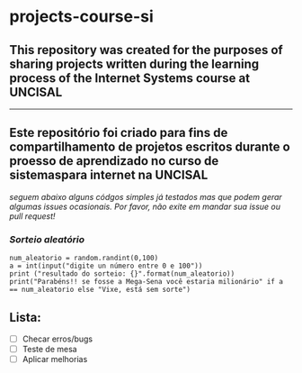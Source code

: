 # projects-course-si
## **This repository was created for the purposes of sharing projects written during the learning process of the Internet Systems course at UNCISAL**
----------------------------
## **Este repositório foi criado para fins de compartilhamento de projetos escritos durante o proesso de aprendizado no curso de sistemaspara internet na UNCISAL**

  _seguem abaixo  alguns códgos  simples já testados mas que podem gerar algumas issues ocasionais. Por favor, não exite em mandar sua issue ou  pull request!_

### __*Sorteio  aleatório*__
 
 ```import random
num_aleatorio = random.randint(0,100)
a = int(input("digite un número entre 0 e 100"))
print ("resultado do sorteio: {}".format(num_aleatorio))
print("Parabéns!! se fosse a Mega-Sena você estaria milionário" if a == num_aleatorio else "Vixe, está sem sorte") 
``` 
## Lista:
- [ ] Checar erros/bugs
- [ ] Teste de mesa
- [ ] Aplicar melhorias
